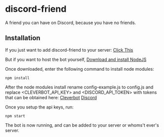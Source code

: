 # discord-friend
A friend you can have on Discord, because you have no friends.

## Installation

If you just want to add discord-friend to your server: [Click This](https://discordapp.com/oauth2/authorize?client_id=281870745611665408&scope=bot&permissions=0)

But if you want to host the bot yourself, [Download and install NodeJS](https://nodejs.org/en/download/current/)

Once downloaded, enter the following command to install node modules:

```npm install```

After the node modules install rename config-example.js to config.js and replace \<CLEVERBOT_API_KEY\> and \<DISCORD_API_TOKEN\> with tokens that can be obtained here: [Cleverbot](https://www.cleverbot.com/api/my-account/) [Discord](https://discordapp.com/developers/applications/me)

Once you setup the api keys, run:

```npm start```

The bot is now running, and can be added to your server or whoms't ever's server.
